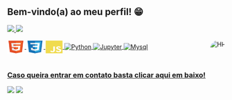 ## Bem-vindo(a) ao meu perfil! 😁

 <div>
   <a href="https://github.com/CamisaoLucas">
   <img height="180em" src="[![Anurag's GitHub stats](https://github-readme-stats.vercel.app/api?CamisaoLucas=anuraghazra)](https://github.com/anuraghazra/github-readme-stats)"/>
   <img height="180em" src="https://github-readme-stats.vercel.app/api/top-langs/?username=CamisaoLucas&layout=compact&langs_count=6&theme=tokyonight"/>
</div>
    
<div style="display: inline_block"><br>
  <img align="center" alt="HTML" height="30" width="40" src="https://raw.githubusercontent.com/devicons/devicon/master/icons/html5/html5-original.svg">
  <img align="center" alt="CSS" height="30" width="40" src="https://raw.githubusercontent.com/devicons/devicon/master/icons/css3/css3-original.svg">
  <img align="center" alt="Js" height="30" width="40" src="https://raw.githubusercontent.com/devicons/devicon/master/icons/javascript/javascript-plain.svg">
  <img align="center" alt="Python" height="30" width="40" src="https://cdn.jsdelivr.net/gh/devicons/devicon@latest/icons/python/python-original.svg">
  <img align="center" alt="Jupyter" height="30" width="40" src="https://cdn.jsdelivr.net/gh/devicons/devicon@latest/icons/jupyter/jupyter-original-wordmark.svg">
  <img align="center" alt="Mysql" height="30" width="40" src="https://cdn.jsdelivr.net/gh/devicons/devicon@latest/icons/mysql/mysql-original.svg">
  <img align="right" alt="HP" height="150" style="border-radius:50px;" src="https://i.giphy.com/media/v1.Y2lkPTc5MGI3NjExY2k3ZTJlaHVhbjBhbWU1MXpxYW02YnlxZ3RmdjhxbGdmdmEybHdpayZlcD12MV9pbnRlcm5hbF9naWZfYnlfaWQmY3Q9Zw/9H279yb0blggo/giphy.gif">
</div>
 
<br>
 
### Caso queira entrar em contato basta clicar aqui em baixo!
 
<div> 
  <a href = "mailto:lucascamisao98@gmail.com"><img src="https://img.shields.io/badge/-Gmail-%23333?style=for-the-badge&logo=gmail&logoColor=white" target="_blank"></a>
  <a href="https://www.linkedin.com/in/lucascamisao" target="_blank"><img src="https://img.shields.io/badge/-LinkedIn-%230077B5?style=for-the-badge&logo=linkedin&logoColor=white" target="_blank"></a>
</div>
